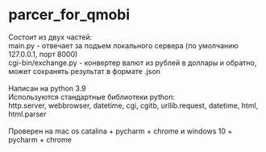 # parcer_for_qmobi

Состоит из двух частей:<br>
main.py - отвечает за подъем локального сервера (по умолчанию 127.0.0.1, порт 8000)<br>
cgi-bin/exchange.py - конвертер валют из рублей в доллары и обратно, может сохранять результат в формате .json<br>
<br>
Написан на python 3.9<br>
Используются стандартные библиотеки python:<br>
http.server, webbrowser, datetime, cgi, cgitb, urllib.request, datetime, html, html.parser<br>
<br>
Проверен на mac os catalina + pycharm + chrome и windows 10 + pycharm + chrome
